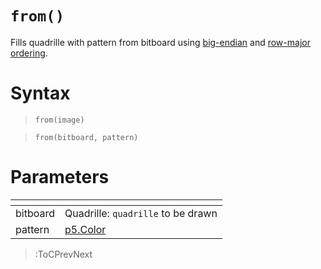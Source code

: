 # `from()`

Fills quadrille with pattern from bitboard using [big-endian](https://en.wikipedia.org/wiki/Endianness) and [row-major ordering](https://en.wikipedia.org/wiki/Row-_and_column-major_order).

# Syntax

> `from(image)`

> `from(bitboard, pattern)`

# Parameters

| <!-- --> | <!-- -->                                                                                                     |
|----------|--------------------------------------------------------------------------------------------------------------|
| bitboard | Quadrille: `quadrille` to be drawn                                                                           |
| pattern  | [p5.Color](https://p5js.org/reference/#/p5.Color) | String | 0: pattern used to fill all the non-empty cells |

> :ToCPrevNext